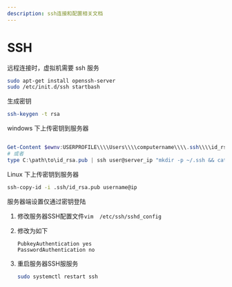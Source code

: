 ```yaml
---
description: ssh连接和配置相关文档
---
```


# SSH

远程连接时，虚拟机需要 ssh 服务

```bash
sudo apt-get install openssh-server
sudo /etc/init.d/ssh startbash
```

生成密钥

```bash
ssh-keygen -t rsa
```

windows 下上传密钥到服务器

```powershell

Get-Content $ewnv:USERPROFILE\\\\Users\\\\computername\\\\.ssh\\\\id_rsa.pub | ssh username@ip "cat >> .ssh/authorized_keys"
# 或者
type C:\path\to\id_rsa.pub | ssh user@server_ip "mkdir -p ~/.ssh && cat >> ~/.ssh/authorized_keys"
```

Linux 下上传密钥到服务器

```bash
ssh-copy-id -i .ssh/id_rsa.pub username@ip
```

服务器端设置仅通过密钥登陆

1. 修改服务器SSH配置文件`vim  /etc/ssh/sshd_config`
2.  修改为如下



    ```
    PubkeyAuthentication yes
    PasswordAuthentication no
    ```
3.  重启服务器SSH服服务



    ```bash
    sudo systemctl restart ssh
    ```
